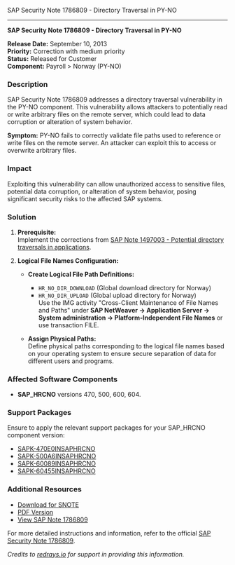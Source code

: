 SAP Security Note 1786809 - Directory Traversal in PY-NO

---

**SAP Security Note 1786809 - Directory Traversal in PY-NO**

**Release Date:** September 10, 2013  
**Priority:** Correction with medium priority  
**Status:** Released for Customer  
**Component:** Payroll > Norway (PY-NO)  

### **Description**
SAP Security Note 1786809 addresses a directory traversal vulnerability in the PY-NO component. This vulnerability allows attackers to potentially read or write arbitrary files on the remote server, which could lead to data corruption or alteration of system behavior.

**Symptom:**
PY-NO fails to correctly validate file paths used to reference or write files on the remote server. An attacker can exploit this to access or overwrite arbitrary files.

### **Impact**
Exploiting this vulnerability can allow unauthorized access to sensitive files, potential data corruption, or alteration of system behavior, posing significant security risks to the affected SAP systems.

### **Solution**
1. **Prerequisite:**  
   Implement the corrections from [SAP Note 1497003 - Potential directory traversals in applications](https://me.sap.com/notes/1497003).

2. **Logical File Names Configuration:**  
   - **Create Logical File Path Definitions:**  
     - `HR_NO_DIR_DOWNLOAD` (Global download directory for Norway)  
     - `HR_NO_DIR_UPLOAD` (Global upload directory for Norway)  
     Use the IMG activity "Cross-Client Maintenance of File Names and Paths" under **SAP NetWeaver → Application Server → System administration → Platform-Independent File Names** or use transaction FILE.
     
   - **Assign Physical Paths:**  
     Define physical paths corresponding to the logical file names based on your operating system to ensure secure separation of data for different users and programs.

### **Affected Software Components**
- **SAP_HRCNO** versions 470, 500, 600, 604.

### **Support Packages**
Ensure to apply the relevant support packages for your SAP_HRCNO component version:
- [SAPK-470E0INSAPHRCNO](https://me.sap.com/supportpackage/SAPK-470E0INSAPHRCNO)
- [SAPK-500A6INSAPHRCNO](https://me.sap.com/supportpackage/SAPK-500A6INSAPHRCNO)
- [SAPK-60089INSAPHRCNO](https://me.sap.com/supportpackage/SAPK-60089INSAPHRCNO)
- [SAPK-60455INSAPHRCNO](https://me.sap.com/supportpackage/SAPK-60455INSAPHRCNO)

### **Additional Resources**
- [Download for SNOTE](https://notesdownloads.sap.com/note/0040000010558352017)
- [PDF Version](https://userapps.support.sap.com/sap/support/sfm/notes/print/0001786809?language=en-US&token=2EA9939F01D91489EF9704BD6097B089)
- [View SAP Note 1786809](https://me.sap.com/notes/1786809)

For more detailed instructions and information, refer to the official [SAP Security Note 1786809](https://me.sap.com/notes/1786809).

*Credits to [redrays.io](https://redrays.io) for support in providing this information.*